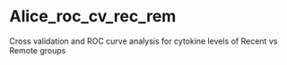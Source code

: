 # Alice_roc_cv_rec_rem
Cross validation and ROC curve analysis for cytokine levels of Recent vs Remote groups

